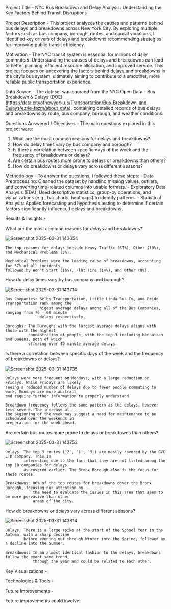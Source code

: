 Project Title - NYC Bus Breakdown and Delay Analysis: Understanding the Key Factors Behind Transit Disruptions

Project Description - This project analyzes the causes and patterns behind bus delays and breakdowns across New York City. By exploring multiple factors such as bus company, borough, routes, and causal variations, I identified key drivers of delays and breakdowns recommending strategies for improving public transit efficiency.

Motivation - The NYC transit system is essential for millions of daily commuters. Understanding the causes of delays and breakdowns can lead to better planning, efficient resource allocation, and improved service. This project focuses on uncovering the factors behind delays and breakdowns in the city's bus system, ultimately aiming to contribute to a smoother, more reliable public transportation experience.

Data Source - The dataset was sourced from the NYC Open Data - Bus Breakdown & Delays (DOE) (https://data.cityofnewyork.us/Transportation/Bus-Breakdown-and-Delays/ez4e-fazm/about_data), containing detailed records of bus delays and breakdowns by route, bus company, borough, and weather conditions.

Questions Answered / Objectives - The main questions explored in this project were:

1. What are the most common reasons for delays and breakdowns?
2. How do delay times vary by bus company and borough?
3. Is there a correlation between specific days of the week and the frequency of breakdowns or delays?
4. Are certain bus routes more prone to delays or breakdowns than others?
5. How do breakdowns or delays vary across different seasons?

Methodology - To answer the questions, I followed these steps: - Data Preprocessing: Cleaned the dataset by handling missing values, outliers, and converting time-related columns into usable formats. - Exploratory Data Analysis (EDA): Used descriptive statistics, group-by operations, and visualizations (e.g., bar charts, heatmaps) to identify patterns. - Statistical Analysis: Applied forecasting and hypothesis testing to determine if certain factors significantly influenced delays and breakdowns.

Results & Insights -

What are the most common reasons for delays and breakdowns?

![Screenshot 2025-03-31 143654](https://github.com/user-attachments/assets/79c76598-d47e-4027-b247-7a95dec039e8)

    The top reasons for delays include Heavy Traffic (67%), Other (19%), and Mechanical Problems (5%).
    
    Mechanical Problems were the leading cause of breakdowns, accounting for 57% of all incidents,
    followed by Won't Start (16%), Flat Tire (14%), and Other (9%).

How do delay times vary by bus company and borough?

![Screenshot 2025-03-31 143714](https://github.com/user-attachments/assets/7e875496-4840-48ac-b33e-b26f4237b2cd)

    Bus Companies: Selby Transportation, Little Linda Bus Co, and Pride Transportation rank among the
                   higest average delays among all of the Bus Companies, ranging from 70 - 60 minute
                   delays respectively.
                   
    Boroughs: The Buroughs with the largest average delays aligns with those with the highest
              concentration of people, with the top 3 including Manhattan and Queens. Both of which
              offering over 40 minute average delays.

Is there a correlation between specific days of the week and the frequency of breakdowns or delays?

![Screenshot 2025-03-31 143735](https://github.com/user-attachments/assets/ac00e093-f316-446e-8d59-2246642db020)

    Delays were more frequent on Mondays, with a large reduction on Fridays. While Fridays are likely
    seeing a reduced number of delays due to fewer people commuting to work, Mondays are more abstract
    and require further information to properly understand.
    
    Breakdown frequency follows the same pattern as the delays, however less severe. The increase at
    the beginning of the week may suggest a need for maintenance to be scheduled over the weekends in
    preperation for the week ahead.

Are certain bus routes more prone to delays or breakdowns than others?

![Screenshot 2025-03-31 143753](https://github.com/user-attachments/assets/7183666c-d7b1-46f7-a9af-8d14f51c9ad9)

    Delays: The top 3 routes ('2', '1', '3') are mostly covered by the GVC LTD company. This is
            interesting due to the fact that they are not listed among the top 10 companies for delays
            as covered earlier. The Bronx Borough also is the focus for these routes.
            
    Breakdowns: 80% of the top routes for breakdowns cover the Bronx Borough, focusing our attention on
                the need to evaluate the issues in this area that seem to be more pervasive than other
                areas of the city.

How do breakdowns or delays vary across different seasons?

![Screenshot 2025-03-31 143814](https://github.com/user-attachments/assets/79e3a3d7-3184-4aa5-8ca5-c64578e7e3de)

    Delays: There is a large spike at the start of the School Year in the Autumn, with a sharp decline
            before evening out through Winter into the Spring, followed by a decline into the Summer.
            
    Breakdowns: In an almost identical fashion to the delays, breakdowns follow the exact same trend
                through the year and could be related to each other.

Key Visualizations - 

Technologies & Tools - 

Future Improvements - 

Future improvements could involve:

    
